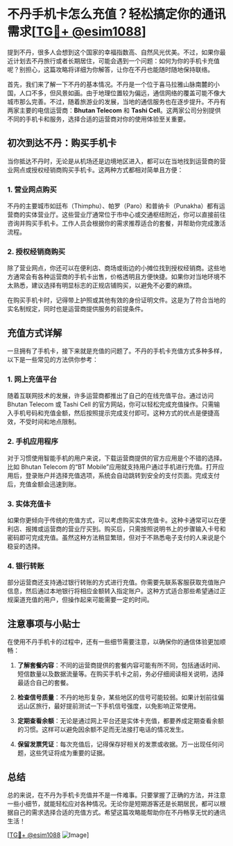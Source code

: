 # 不丹手机卡怎么充值？轻松搞定你的通讯需求[[TG💪+ @esim1088](https://t.me/s/esim1088)]

提到不丹，很多人会想到这个国家的幸福指数高、自然风光优美。不过，如果你最近计划去不丹旅行或者长期居住，可能会遇到一个问题：如何为你的手机卡充值呢？别担心，这篇攻略将详细为你解答，让你在不丹也能随时随地保持联络。

首先，我们来了解一下不丹的基本情况。不丹是一个位于喜马拉雅山脉南麓的小国，人口不多，但风景如画。由于地理位置较为偏远，通信网络的覆盖可能不像大城市那么完善。不过，随着旅游业的发展，当地的通信服务也在逐步提升。不丹有两家主要的电信运营商：**Bhutan Telecom** 和 **Tashi Cell**。这两家公司分别提供不同的手机卡和服务，选择合适的运营商对你的使用体验至关重要。

## 初次到达不丹：购买手机卡

当你抵达不丹时，无论是从机场还是边境地区进入，都可以在当地找到运营商的营业网点或授权经销商购买手机卡。这两种方式都相对简单且方便：

### 1. 营业网点购买
不丹的主要城市如廷布（Thimphu）、帕罗（Paro）和普纳卡（Punakha）都有运营商的实体营业厅。这些营业厅通常位于市中心或交通枢纽附近，你可以直接前往咨询并购买手机卡。工作人员会根据你的需求推荐适合的套餐，并帮助你完成激活流程。

### 2. 授权经销商购买
除了营业网点，你还可以在便利店、商场或街边的小摊位找到授权经销商。这些地方通常会有各种运营商的手机卡出售，价格透明且方便快捷。如果你对当地环境不太熟悉，建议选择有明显标志的正规店铺购买，以避免不必要的麻烦。

在购买手机卡时，记得带上护照或其他有效的身份证明文件。这是为了符合当地的实名制规定，同时也是运营商提供服务的前提条件。

## 充值方式详解

一旦拥有了手机卡，接下来就是充值的问题了。不丹的手机卡充值方式多种多样，以下是一些常见的方法供你参考：

### 1. 网上充值平台
随着互联网技术的发展，许多运营商都推出了自己的在线充值平台。通过访问 Bhutan Telecom 或 Tashi Cell 的官方网站，你可以轻松完成充值操作。只需输入手机号码和充值金额，然后按照提示完成支付即可。这种方式的优点是便捷高效，不受时间和地点限制。

### 2. 手机应用程序
对于习惯使用智能手机的用户来说，下载运营商提供的官方应用是个不错的选择。比如 Bhutan Telecom 的“BT Mobile”应用就支持用户通过手机进行充值。打开应用后，登录账户并选择充值选项，系统会自动跳转到安全的支付页面。完成支付后，充值金额会迅速到账。

### 3. 实体充值卡
如果你更倾向于传统的充值方式，可以考虑购买实体充值卡。这种卡通常可以在便利店、报摊或运营商的营业厅买到。购买后，只需按照说明书上的步骤输入卡号和密码即可完成充值。虽然这种方法稍显繁琐，但对于不熟悉电子支付的人来说是个稳妥的选择。

### 4. 银行转账
部分运营商还支持通过银行转账的方式进行充值。你需要先联系客服获取充值账户信息，然后通过本地银行将相应金额转入指定账户。这种方式适合那些希望通过正规渠道充值的用户，但操作起来可能需要一定的时间。

## 注意事项与小贴士

在使用不丹手机卡的过程中，还有一些细节需要注意，以确保你的通信体验更加顺畅：

1. **了解套餐内容**：不同的运营商提供的套餐内容可能有所不同，包括通话时间、短信数量以及数据流量等。在购买手机卡之前，务必仔细阅读相关说明，选择最适合自己的套餐。

2. **检查信号质量**：不丹的地形复杂，某些地区的信号可能较弱。如果计划前往偏远山区旅行，最好提前测试一下手机信号强度，以免影响正常使用。

3. **定期查看余额**：无论是通过网上平台还是实体卡充值，都要养成定期查看余额的习惯。这样可以避免因余额不足而无法接打电话的情况发生。

4. **保留发票凭证**：每次充值后，记得保存好相关的发票或收据。万一出现任何问题，这些凭证将成为重要的证据。

## 总结

总的来说，在不丹为手机卡充值并不是一件难事。只要掌握了正确的方法，并注意一些小细节，就能轻松应对各种情况。无论你是短期游客还是长期居民，都可以根据自己的需求选择合适的充值方式。希望这篇攻略能帮助你在不丹畅享无忧的通讯生活！

[[TG💪+ @esim1088](https://t.me/s/esim1088) ![Image](https://i.postimg.cc/4NQfJmqS/Snipaste-2025-05-13-00-14-12.png)]